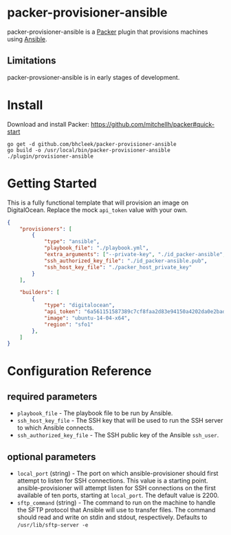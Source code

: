 packer-provisioner-ansible
=======

packer-provisioner-ansible is a [Packer](https://packer.io/) plugin that
provisions machines using [Ansible](http://docs.ansible.com/).

Limitations
------

packer-provsioner-ansible is in early stages of development.  

Install
======

Download and install Packer: https://github.com/mitchellh/packer#quick-start

````Shell
go get -d github.com/bhcleek/packer-provisioner-ansible
go build -o /usr/local/bin/packer-provisioner-ansible ./plugin/provisioner-ansible
````

Getting Started
======

This is a fully functional template that will provision an image on
DigitalOcean. Replace the mock `api_token` value with your own.

````json
{
	"provisioners": [
		{
			"type": "ansible",
			"playbook_file": "./playbook.yml",
			"extra_arguments": ["--private-key", "./id_packer-ansible", "-v", "-c", "paramiko"],
			"ssh_authorized_key_file": "./id_packer-ansible.pub",
			"ssh_host_key_file": "./packer_host_private_key"
		}
	],

	"builders": [
		{
			"type": "digitalocean",
			"api_token": "6a561151587389c7cf8faa2d83e94150a4202da0e2bad34dd2bf236018ffaeeb",
			"image": "ubuntu-14-04-x64",
			"region": "sfo1"
		},
	]
}
````

Configuration Reference
======

required parameters
------

- `playbook_file` - The playbook file to be run by Ansible.
- `ssh_host_key_file` - The SSH key that will be used to run the SSH server to which Ansible connects.
- `ssh_authorized_key_file` - The SSH public key of the Ansible `ssh_user`.

optional parameters
------

- `local_port` (string) - The port on which ansible-provisioner should first
	attempt to listen for SSH connections. This value is a starting point.
	ansible-provisioner will attempt listen for SSH connections on the first
	available of ten ports, starting at `local_port`. The default value is 2200.
- `sftp_command` (string) - The command to run on the machine to handle the
	SFTP protocol that Ansible will use to transfer files. The command should
	read and write on stdin and stdout, respectively. Defaults to
  `/usr/lib/sftp-server -e`
